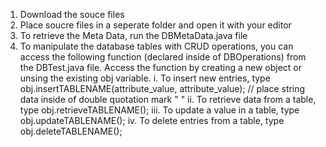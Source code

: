 1) Download the souce files
2) Place soucre files in a seperate folder and open it with your editor
3) To retrieve the Meta Data, run the DBMetaData.java file
4) To manipulate the database tables with CRUD operations, you can access the following function (declared inside of DBOperations) from the DBTest.java file.
   Access the function by creating a new object or unsing the existing obj variable.
   i. To insert new entries, type obj.insertTABLENAME(attribute_value, attribute_value); // place string data inside of double quotation mark " "
   ii. To retrieve data from a table, type obj.retrieveTABLENAME();
   iii. To update a value in a table, type obj.updateTABLENAME();
   iv. To delete entries from a table, type obj.deleteTABLENAME();
     
